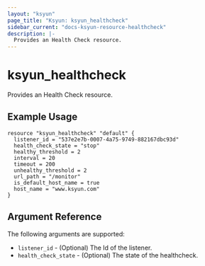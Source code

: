 ```yaml
---
layout: "ksyun"
page_title: "Ksyun: ksyun_healthcheck"
sidebar_current: "docs-ksyun-resource-healthcheck"
description: |-
  Provides an Health Check resource.
---
```


# ksyun_healthcheck

Provides an Health Check resource.

## Example Usage

```hcl
resource "ksyun_healthcheck" "default" {
  listener_id = "537e2e7b-0007-4a75-9749-882167dbc93d"
  health_check_state = "stop"
  healthy_threshold = 2
  interval = 20
  timeout = 200
  unhealthy_threshold = 2
  url_path = "/monitor"
  is_default_host_name = true
  host_name = "www.ksyun.com"
}
```

## Argument Reference

The following arguments are supported:

* `listener_id` - (Optional) The Id of the listener.
* `health_check_state` - (Optional) The state of the healthcheck.

